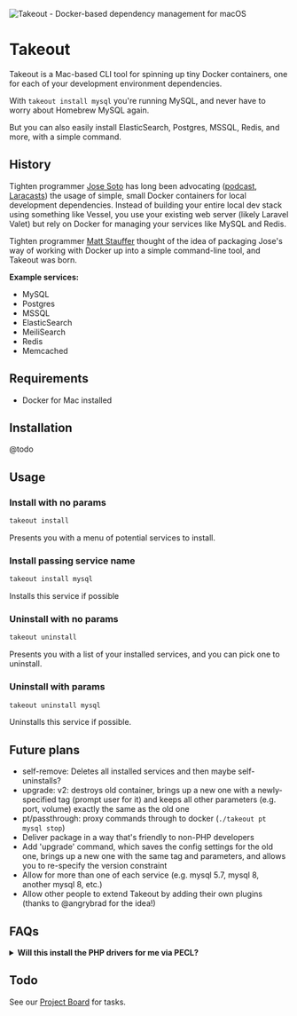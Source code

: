 ![Takeout - Docker-based dependency management for macOS](https://raw.githubusercontent.com/tightenco/takeout/main/takeout-banner.png?version=1)

# Takeout

Takeout is a Mac-based CLI tool for spinning up tiny Docker containers, one for each of your development environment dependencies.

With `takeout install mysql` you're running MySQL, and never have to worry about Homebrew MySQL again.

But you can also easily install ElasticSearch, Postgres, MSSQL, Redis, and more, with a simple command.

## History

Tighten programmer [Jose Soto](https://twitter.com/josecanhelp) has long been advocating ([podcast](https://twentypercenttime.simplecast.com/episodes/jose-soto-docker-for-local-development), [Laracasts](https://laracasts.com/series/guest-spotlight/episodes/2)) the usage of simple, small Docker containers for local development dependencies. Instead of building your entire local dev stack using something like Vessel, you use your existing web server (likely Laravel Valet) but rely on Docker for managing your services like MySQL and Redis.

Tighten programmer [Matt Stauffer](https://twitter.com/stauffermatt) thought of the idea of packaging Jose's way of working with Docker up into a simple command-line tool, and Takeout was born.

**Example services:**

- MySQL
- Postgres
- MSSQL
- ElasticSearch
- MeiliSearch
- Redis
- Memcached

## Requirements

- Docker for Mac installed

## Installation

@todo

## Usage

### Install with no params

```bash
takeout install
```

Presents you with a menu of potential services to install.

### Install passing service name

```bash
takeout install mysql
```

Installs this service if possible

### Uninstall with no params

```bash
takeout uninstall
```

Presents you with a list of your installed services, and you can pick one to uninstall.

### Uninstall with params

```bash
takeout uninstall mysql
```

Uninstalls this service if possible.

## Future plans

- self-remove: Deletes all installed services and then maybe self-uninstalls?
- upgrade: v2: destroys old container, brings up a new one with a newly-specified tag (prompt user for it) and keeps all other parameters (e.g. port, volume) exactly the same as the old one
- pt/passthrough: proxy commands through to docker (`./takeout pt mysql stop`)
- Deliver package in a way that's friendly to non-PHP developers
- Add 'upgrade' command, which saves the config settings for the old one, brings up a new one with the same tag and parameters, and allows you to re-specify the version constraint
- Allow for more than one of each service (e.g. mysql 5.7, mysql 8, another mysql 8, etc.)
- Allow other people to extend Takeout by adding their own plugins (thanks to @angrybrad for the idea!)

## FAQs

<details>
    <summary><strong>Will this install the PHP drivers for me via PECL?</strong></summary>

    Sadly, no.
</details>

## Todo

See our [Project Board](https://github.com/tightenco/takeout/projects/1) for tasks.
